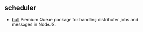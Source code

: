 ## scheduler

- [bull](https://github.com/OptimalBits/bull) Premium Queue package for handling distributed jobs and messages in NodeJS.